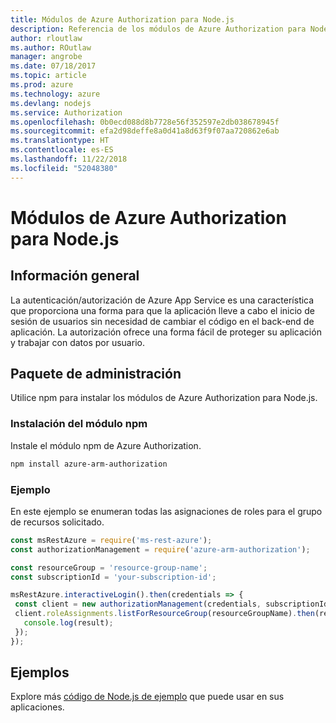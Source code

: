 ```yaml
---
title: Módulos de Azure Authorization para Node.js
description: Referencia de los módulos de Azure Authorization para Node.js
author: rloutlaw
ms.author: ROutlaw
manager: angrobe
ms.date: 07/18/2017
ms.topic: article
ms.prod: azure
ms.technology: azure
ms.devlang: nodejs
ms.service: Authorization
ms.openlocfilehash: 0b0ecd088d8b7728e56f352597e2db038678945f
ms.sourcegitcommit: efa2d98deffe8a0d41a8d63f9f07aa720862e6ab
ms.translationtype: HT
ms.contentlocale: es-ES
ms.lasthandoff: 11/22/2018
ms.locfileid: "52048380"
---
```

# <a name="azure-authorization-modules-for-nodejs"></a>Módulos de Azure Authorization para Node.js

## <a name="overview"></a>Información general

La autenticación/autorización de Azure App Service es una característica que proporciona una forma para que la aplicación lleve a cabo el inicio de sesión de usuarios sin necesidad de cambiar el código en el back-end de aplicación. La autorización ofrece una forma fácil de proteger su aplicación y trabajar con datos por usuario.

## <a name="management-package"></a>Paquete de administración

Utilice npm para instalar los módulos de Azure Authorization para Node.js.

### <a name="install-the-npm-module"></a>Instalación del módulo npm

Instale el módulo npm de Azure Authorization.

```bash
npm install azure-arm-authorization
```

### <a name="example"></a>Ejemplo

En este ejemplo se enumeran todas las asignaciones de roles para el grupo de recursos solicitado.

```javascript
const msRestAzure = require('ms-rest-azure');
const authorizationManagement = require('azure-arm-authorization');

const resourceGroup = 'resource-group-name';
const subscriptionId = 'your-subscription-id';

msRestAzure.interactiveLogin().then(credentials => {
 const client = new authorizationManagement(credentials, subscriptionId);
 client.roleAssignments.listForResourceGroup(resourceGroupName).then(result => {
   console.log(result);
 });
});
```

## <a name="samples"></a>Ejemplos

Explore más [código de Node.js de ejemplo](https://azure.microsoft.com/resources/samples/?platform=nodejs) que puede usar en sus aplicaciones.
